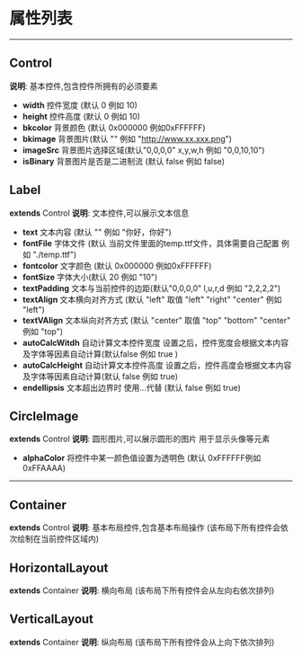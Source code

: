 # 属性列表

---
## Control
**说明**: 基本控件,包含控件所拥有的必须要素
- **width** 控件宽度 (默认 0 例如 10)
- **height** 控件高度 (默认 0 例如 10)
- **bkcolor** 背景颜色 (默认 0x000000 例如0xFFFFFF)
- **bkimage**  背景图片(默认 "" 例如  "http://www.xx.xxx.png")
- **imageSrc** 背景图片选择区域(默认"0,0,0,0" x,y,w,h 例如 "0,0,10,10")
- **isBinary** 背景图片是否是二进制流 (默认 false 例如 false)
## Label
**extends** Control 
**说明**: 文本控件,可以展示文本信息
- **text** 文本内容 (默认 "" 例如 "你好，你好")
- **fontFile** 字体文件 (默认 当前文件里面的temp.ttf文件，具体需要自己配置 例如 "./temp.ttf")
- **fontcolor** 文字颜色 (默认 0x000000 例如0xFFFFFF)
- **fontSize**  字体大小(默认 20 例如  "10")
- **textPadding** 文本与当前控件的边距(默认"0,0,0,0" l,u,r,d 例如 "2,2,2,2")
- **textAlign** 文本横向对齐方式 (默认 "left" 取值 "left" "right" "center" 例如 "left")
- **textVAlign** 文本纵向对齐方式 (默认 "center" 取值 "top" "bottom" "center" 例如 "top")
- **autoCalcWitdh** 自动计算文本控件宽度 设置之后，控件宽度会根据文本内容及字体等因素自动计算(默认false  例如 true )
- **autoCalcHeight** 自动计算文本控件高度 设置之后，控件高度会根据文本内容及字体等因素自动计算(默认 false  例如 true)
- **endellipsis** 文本超出边界时 使用...代替 (默认 false  例如 true)
## CircleImage
**extends** Control 
**说明**: 圆形图片,可以展示圆形的图片 用于显示头像等元素
- **alphaColor** 将控件中某一颜色值设置为透明色 (默认 0xFFFFFF例如 0xFFAAAA)

--- 
## Container
**extends** Control 
**说明**: 基本布局控件,包含基本布局操作 (该布局下所有控件会依次绘制在当前控件区域内)
## HorizontalLayout
**extends** Container
**说明**: 横向布局  (该布局下所有控件会从左向右依次排列)
## VerticalLayout
**extends** Container
**说明**: 纵向布局 (该布局下所有控件会从上向下依次排列)

